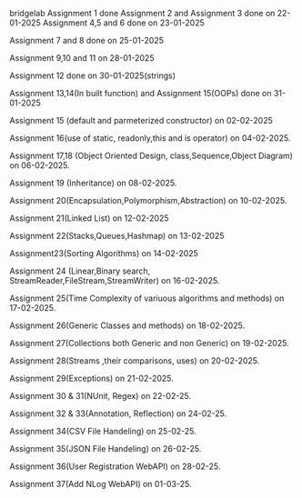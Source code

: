 bridgelab
Assignment 1 done
Assignment 2 and Assignment 3 done on 22-01-2025
Assignment 4,5 and 6 done on 23-01-2025 

Assignment 7 and 8 done on 25-01-2025

Assignment 9,10 and 11 on 28-01-2025

Assignment 12 done on 30-01-2025(strings)

Assignment 13,14(In built function) and Assignment 15(OOPs) done on 31-01-2025

Assignment 15 (default and parmeterized constructor) on 02-02-2025

Assignment 16(use of static, readonly,this and is operator) on 04-02-2025.

Assignment 17,18 (Object Oriented Design, class,Sequence,Object Diagram) on 06-02-2025.

Assignment 19 (Inheritance) on 08-02-2025.

Assignment 20(Encapsulation,Polymorphism,Abstraction) on 10-02-2025.

Assignment 21(Linked List) on 12-02-2025

Assignment 22(Stacks,Queues,Hashmap) on 13-02-2025

Assignment23(Sorting Algorithms) on 14-02-2025

Assignment 24 (Linear,Binary search, StreamReader,FileStream,StreamWriter) on 16-02-2025.

Assignment 25(Time Complexity of variuous algorithms and methods) on 17-02-2025.

Assignment 26(Generic Classes and methods) on 18-02-2025.

Assignment 27(Collections both Generic and non Generic) on 19-02-2025.

Assignment 28(Streams ,their comparisons, uses) on 20-02-2025.

Assignment 29(Exceptions) on 21-02-2025.

Assignment 30 & 31(NUnit, Regex) on 22-02-25.

Assignment 32 & 33(Annotation, Reflection) on 24-02-25.

Assignment 34(CSV File Handeling) on 25-02-25.

Assignment 35(JSON File Handeling) on 26-02-25.

Assignment 36(User Registration WebAPI) on 28-02-25.

Assignment 37(Add NLog WebAPI) on 01-03-25.